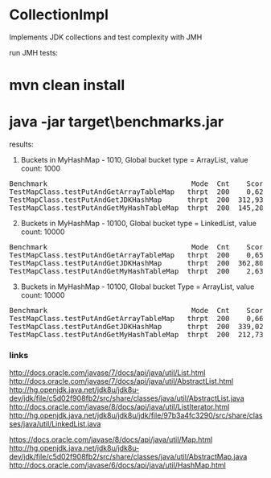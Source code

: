 # CollectionImpl
Implements JDK collections and test complexity with JMH

run JMH tests:
# mvn clean install
# java -jar target\benchmarks.jar

results:

1) Buckets in MyHashMap - 1010,  Global bucket type = ArrayList, value count: 1000

<pre>
Benchmark                                  Mode  Cnt    Score   Error  Units
TestMapClass.testPutAndGetArrayTableMap   thrpt  200    0,622 ? 0,016  ops/s
TestMapClass.testPutAndGetJDKHashMap      thrpt  200  312,937 ? 5,083  ops/s
TestMapClass.testPutAndGetMyHashTableMap  thrpt  200  145,202 ? 3,861  ops/s
</pre>

2) Buckets in MyHashMap - 10100, Global bucket type = LinkedList, value count: 10000

<pre>
Benchmark                                  Mode  Cnt    Score   Error  Units
TestMapClass.testPutAndGetArrayTableMap   thrpt  200    0,652 ? 0,009  ops/s
TestMapClass.testPutAndGetJDKHashMap      thrpt  200  362,804 ? 5,778  ops/s
TestMapClass.testPutAndGetMyHashTableMap  thrpt  200    2,631 ? 0,138  ops/s
</pre>

3) Buckets in MyHashMap - 10100,  Global bucket Type = ArrayList, value count: 10000

<pre>
Benchmark                                  Mode  Cnt    Score   Error  Units
TestMapClass.testPutAndGetArrayTableMap   thrpt  200    0,663 ? 0,006  ops/s
TestMapClass.testPutAndGetJDKHashMap      thrpt  200  339,024 ? 8,303  ops/s
TestMapClass.testPutAndGetMyHashTableMap  thrpt  200  212,736 ? 8,380  ops/s
</pre>

### links
http://docs.oracle.com/javase/7/docs/api/java/util/List.html
http://docs.oracle.com/javase/7/docs/api/java/util/AbstractList.html
http://hg.openjdk.java.net/jdk8u/jdk8u-dev/jdk/file/c5d02f908fb2/src/share/classes/java/util/AbstractList.java
http://docs.oracle.com/javase/8/docs/api/java/util/ListIterator.html
http://hg.openjdk.java.net/jdk8u/jdk8u/jdk/file/97b3a4fc3290/src/share/classes/java/util/LinkedList.java

https://docs.oracle.com/javase/8/docs/api/java/util/Map.html
http://hg.openjdk.java.net/jdk8u/jdk8u-dev/jdk/file/c5d02f908fb2/src/share/classes/java/util/AbstractMap.java
http://docs.oracle.com/javase/6/docs/api/java/util/HashMap.html
